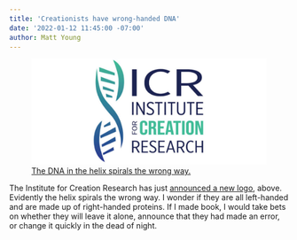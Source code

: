 ```yaml
---
title: 'Creationists have wrong-handed DNA'
date: '2022-01-12 11:45:00 -07:00'
author: Matt Young
---
```

<figure>
<img src="/uploads/2022/ICR_New_Logo_600.jpg" alt="Logo"/>
<figcaption><a href="https://www.icr.org/article/icr-announces-new-logo/">The DNA in the helix spirals the wrong way.</a> 
</figcaption>
</figure>
<p>
<p>
The Institute for Creation Research has just <a href="https://www.icr.org/article/icr-announces-new-logo/">announced a new logo</a>, above. Evidently the helix spirals the wrong way. I wonder if they are all left-handed and are made up of right-handed proteins. If I made book, I would take bets on whether they will leave it alone, announce that they had made an error, or change it quickly in the dead of night.
